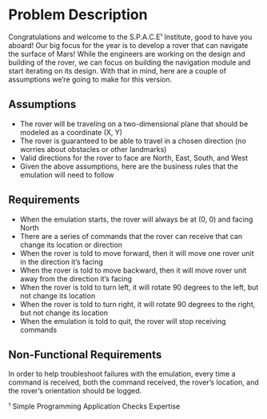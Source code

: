 # Problem Description

Congratulations and welcome to the S.P.A.C.E¹ Institute, good to have you aboard! Our big focus for the year is to develop a rover that can navigate the surface of Mars! While the engineers are working on the design and building of the rover, we can focus on building the navigation module and start iterating on its design. With that in mind, here are a couple of assumptions we’re going to make for this version.

## Assumptions

- The rover will be traveling on a two-dimensional plane that should be modeled as a coordinate (X, Y)
- The rover is guaranteed to be able to travel in a chosen direction (no worries about obstacles or other landmarks)
- Valid directions for the rover to face are North, East, South, and West
- Given the above assumptions, here are the business rules that the emulation will need to follow

## Requirements

- When the emulation starts, the rover will always be at (0, 0) and facing North
- There are a series of commands that the rover can receive that can change its location or direction
- When the rover is told to move forward, then it will move one rover unit in the direction it’s facing
- When the rover is told to move backward, then it will move rover unit away from the direction it’s facing
- When the rover is told to turn left, it will rotate 90 degrees to the left, but not change its location
- When the rover is told to turn right, it will rotate 90 degrees to the right, but not change its location
- When the emulation is told to quit, the rover will stop receiving commands

## Non-Functional Requirements

In order to help troubleshoot failures with the emulation, every time a command is received, both the command received, the rover’s location, and the rover’s orientation should be logged.

¹ Simple Programming Application Checks Expertise